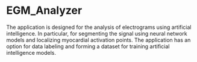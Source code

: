 # EGM_Analyzer
The application is designed for the analysis of electrograms using artificial intelligence. In particular, for segmenting the signal using neural network models and localizing myocardial activation points. The application has an option for data labeling and forming a dataset for training artificial intelligence models.
